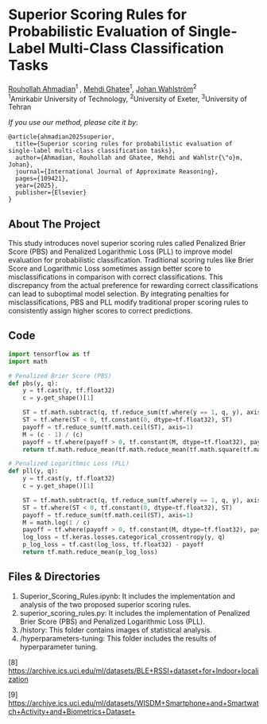 # Superior Scoring Rules for Probabilistic Evaluation of Single-Label Multi-Class Classification Tasks

[Rouhollah Ahmadian](https://www.linkedin.com/in/ruhollah-ahmadian)<sup>1</sup> ,
[Mehdi Ghatee](https://aut.ac.ir/cv/2174/MEHDI-GHATEE?slc_lang=en&&cv=2174&mod=scv)<sup>1</sup>,
[Johan Wahlström](https://emps.exeter.ac.uk/computer-science/staff/cw840)<sup>2</sup><br>
<sup>1</sup>Amirkabir University of Technology, <sup>2</sup>University of Exeter, <sup>3</sup>University of Tehran

*If you use our method, please cite it by*:
```
@article{ahmadian2025superior,
  title={Superior scoring rules for probabilistic evaluation of single-label multi-class classification tasks},
  author={Ahmadian, Rouhollah and Ghatee, Mehdi and Wahlstr{\"o}m, Johan},
  journal={International Journal of Approximate Reasoning},
  pages={109421},
  year={2025},
  publisher={Elsevier}
}
```

## About The Project
This study introduces novel superior scoring rules called Penalized Brier Score (PBS) and Penalized Logarithmic Loss (PLL) to improve model evaluation for probabilistic classification.
Traditional scoring rules like Brier Score and Logarithmic Loss sometimes assign better score to misclassifications in comparison with correct classifications.
This discrepancy from the actual preference for rewarding correct classifications can lead to suboptimal model selection.
By integrating penalties for misclassifications, PBS and PLL modify traditional proper scoring rules to consistently assign higher scores to correct predictions.

## Code

```python
import tensorflow as tf
import math

# Penalized Brier Score (PBS)
def pbs(y, q):
    y = tf.cast(y, tf.float32)
    c = y.get_shape()[1]

    ST = tf.math.subtract(q, tf.reduce_sum(tf.where(y == 1, q, y), axis=1)[:, None])
    ST = tf.where(ST < 0, tf.constant(0, dtype=tf.float32), ST)
    payoff = tf.reduce_sum(tf.math.ceil(ST), axis=1)
    M = (c - 1) / (c)
    payoff = tf.where(payoff > 0, tf.constant(M, dtype=tf.float32), payoff)
    return tf.math.reduce_mean(tf.math.reduce_mean(tf.math.square(tf.math.subtract(y, q)), axis=1) + payoff)

# Penalized Logarithmic Loss (PLL) 
def pll(y, q):
    y = tf.cast(y, tf.float32)
    c = y.get_shape()[1]

    ST = tf.math.subtract(q, tf.reduce_sum(tf.where(y == 1, q, y), axis=1)[:, None])
    ST = tf.where(ST < 0, tf.constant(0, dtype=tf.float32), ST)
    payoff = tf.reduce_sum(tf.math.ceil(ST), axis=1)
    M = math.log(1 / c)
    payoff = tf.where(payoff > 0, tf.constant(M, dtype=tf.float32), payoff)
    log_loss = tf.keras.losses.categorical_crossentropy(y, q)
    p_log_loss = tf.cast(log_loss, tf.float32) - payoff
    return tf.math.reduce_mean(p_log_loss)
```

## Files & Directories

1. Superior_Scoring_Rules.ipynb: It includes the implementation and analysis of the two proposed superior scoring rules.
2. superior_scoring_rules.py: It includes the implementation of Penalized Brier Score (PBS) and Penalized Logarithmic Loss (PLL).
2. /history: This folder contains images of statistical analysis. 
3. /hyperparameters-tuning: This folder includes the results of hyperparameter tuning.

<a id="1">[8]</a>
https://archive.ics.uci.edu/ml/datasets/BLE+RSSI+dataset+for+Indoor+localization

<a id="1">[9]</a>
https://archive.ics.uci.edu/ml/datasets/WISDM+Smartphone+and+Smartwatch+Activity+and+Biometrics+Dataset+
